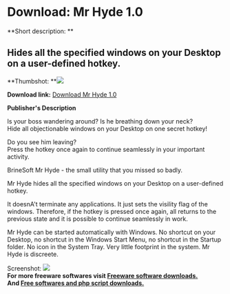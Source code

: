 # Download: Mr Hyde 1.0

**Short description: **

## Hides all the specified windows on your Desktop on a user-defined hotkey.

  
**Thumbshot: **![](http://www.freewarefiles.com/screenshot/mrhyde_md.gif)   
  
**Download link:** [Download Mr Hyde 1.0](http://freesoftwares.boysofts.com/Mr-Hyde_program_20282.html)  
  

**Publisher's Description**  
  

Is your boss wandering around? Is he breathing down your neck?  
Hide all objectionable windows on your Desktop on one secret hotkey!

Do you see him leaving?  
Press the hotkey once again to continue seamlessly in your important activity.

BrineSoft Mr Hyde - the small utility that you missed so badly.

Mr Hyde hides all the specified windows on your Desktop on a user-defined
hotkey.

It doesnA't terminate any applications. It just sets the visility flag of the
windows. Therefore, if the hotkey is pressed once again, all returns to the
previous state and it is possible to continue seamlessly in work.

Mr Hyde can be started automatically with Windows. No shortcut on your
Desktop, no shortcut in the Windows Start Menu, no shortcut in the Startup
folder. No icon in the System Tray. Very little footprint in the system. Mr
Hyde is discreete.

  
  
Screenshot: ![](http://www.freewarefiles.com/screenshot/mrhyde.gif)  
**For more freeware softwares visit [Freeware software downloads.](http://freesoftwares.boysofts.com/)**   
**And [Free softwares and php script downloads.](http://www.boysofts.com/)**

